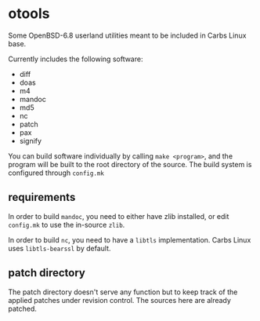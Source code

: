 otools
======

Some OpenBSD-6.8 userland utilities meant to be included in Carbs Linux base.

Currently includes the following software:
- diff
- doas
- m4
- mandoc
- md5
- nc
- patch
- pax
- signify

You can build software individually by calling `make <program>`, and the
program will be built to the root directory of the source. The build system is
configured through `config.mk`


requirements
------------

In order to build `mandoc`, you need to either have zlib installed, or edit
`config.mk` to use the in-source `zlib`.

In order to build `nc`, you need to have a `libtls` implementation. Carbs Linux
uses `libtls-bearssl` by default.


patch directory
---------------

The patch directory doesn't serve any function but to keep track of the applied
patches under revision control. The sources here are already patched.

